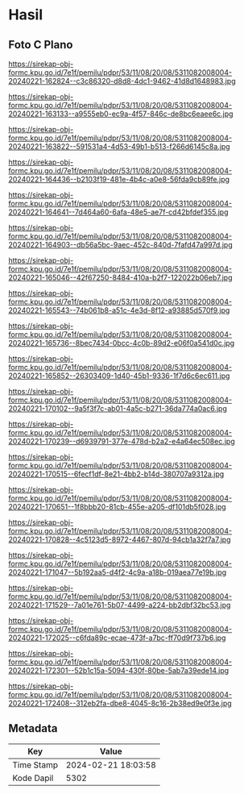 # Hasil

## Foto C Plano

https://sirekap-obj-formc.kpu.go.id/7e1f/pemilu/pdpr/53/11/08/20/08/5311082008004-20240221-162824--c3c86320-d8d8-4dc1-9462-41d8d1648983.jpg

https://sirekap-obj-formc.kpu.go.id/7e1f/pemilu/pdpr/53/11/08/20/08/5311082008004-20240221-163133--a9555eb0-ec9a-4f57-846c-de8bc6eaee6c.jpg

https://sirekap-obj-formc.kpu.go.id/7e1f/pemilu/pdpr/53/11/08/20/08/5311082008004-20240221-163822--591531a4-4d53-49b1-b513-f266d6145c8a.jpg

https://sirekap-obj-formc.kpu.go.id/7e1f/pemilu/pdpr/53/11/08/20/08/5311082008004-20240221-164436--b2103f19-481e-4b4c-a0e8-56fda9cb89fe.jpg

https://sirekap-obj-formc.kpu.go.id/7e1f/pemilu/pdpr/53/11/08/20/08/5311082008004-20240221-164641--7d464a60-6afa-48e5-ae7f-cd42bfdef355.jpg

https://sirekap-obj-formc.kpu.go.id/7e1f/pemilu/pdpr/53/11/08/20/08/5311082008004-20240221-164903--db56a5bc-9aec-452c-840d-7fafd47a997d.jpg

https://sirekap-obj-formc.kpu.go.id/7e1f/pemilu/pdpr/53/11/08/20/08/5311082008004-20240221-165046--42f67250-8484-410a-b2f7-122022b06eb7.jpg

https://sirekap-obj-formc.kpu.go.id/7e1f/pemilu/pdpr/53/11/08/20/08/5311082008004-20240221-165543--74b061b8-a51c-4e3d-8f12-a93885d570f9.jpg

https://sirekap-obj-formc.kpu.go.id/7e1f/pemilu/pdpr/53/11/08/20/08/5311082008004-20240221-165736--8bec7434-0bcc-4c0b-89d2-e06f0a541d0c.jpg

https://sirekap-obj-formc.kpu.go.id/7e1f/pemilu/pdpr/53/11/08/20/08/5311082008004-20240221-165852--26303409-1d40-45b1-9336-1f7d6c6ec611.jpg

https://sirekap-obj-formc.kpu.go.id/7e1f/pemilu/pdpr/53/11/08/20/08/5311082008004-20240221-170102--9a5f3f7c-ab01-4a5c-b271-36da774a0ac6.jpg

https://sirekap-obj-formc.kpu.go.id/7e1f/pemilu/pdpr/53/11/08/20/08/5311082008004-20240221-170239--d6939791-377e-478d-b2a2-e4a64ec508ec.jpg

https://sirekap-obj-formc.kpu.go.id/7e1f/pemilu/pdpr/53/11/08/20/08/5311082008004-20240221-170515--6fecf1df-8e21-4bb2-b14d-380707a9312a.jpg

https://sirekap-obj-formc.kpu.go.id/7e1f/pemilu/pdpr/53/11/08/20/08/5311082008004-20240221-170651--1f8bbb20-81cb-455e-a205-df101db5f028.jpg

https://sirekap-obj-formc.kpu.go.id/7e1f/pemilu/pdpr/53/11/08/20/08/5311082008004-20240221-170828--4c5123d5-8972-4467-807d-94cb1a32f7a7.jpg

https://sirekap-obj-formc.kpu.go.id/7e1f/pemilu/pdpr/53/11/08/20/08/5311082008004-20240221-171047--5b192aa5-d4f2-4c9a-a18b-019aea77e19b.jpg

https://sirekap-obj-formc.kpu.go.id/7e1f/pemilu/pdpr/53/11/08/20/08/5311082008004-20240221-171529--7a01e761-5b07-4499-a224-bb2dbf32bc53.jpg

https://sirekap-obj-formc.kpu.go.id/7e1f/pemilu/pdpr/53/11/08/20/08/5311082008004-20240221-172025--c6fda89c-ecae-473f-a7bc-ff70d9f737b6.jpg

https://sirekap-obj-formc.kpu.go.id/7e1f/pemilu/pdpr/53/11/08/20/08/5311082008004-20240221-172301--52b1c15a-5094-430f-80be-5ab7a39ede14.jpg

https://sirekap-obj-formc.kpu.go.id/7e1f/pemilu/pdpr/53/11/08/20/08/5311082008004-20240221-172408--312eb2fa-dbe8-4045-8c16-2b38ed9e0f3e.jpg


## Metadata

| Key        | Value               |
| ---------- | ------------------- |
| Time Stamp | 2024-02-21 18:03:58 |
| Kode Dapil | 5302                |



